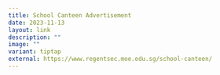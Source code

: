 ```yaml
---
title: School Canteen Advertisement
date: 2023-11-13
layout: link
description: ""
image: ""
variant: tiptap
external: https://www.regentsec.moe.edu.sg/school-canteen/
---
```

